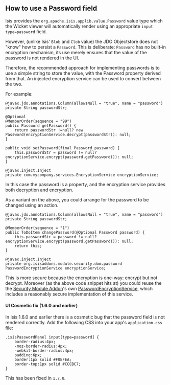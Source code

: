 How to use a Password field
--------------------

[//]: # (content copied to _user-guide_xxx)

Isis provides the `org.apache.isis.applib.value.Password` value type which the Wicket viewer will automatically render
using an appropriate `input type=password` field.

However, (unlike Isis' `Blob` and `Clob` value) the JDO Objectstore does not "know" how to persist a `Password`.  This
is deliberate: `Password` has no built-in encryption mechanism, its use merely ensures that the value of the password
is not rendered in the UI.

Therefore, the recommended approach for implementing passwords is to use a simple string to store the value, with the
Password property derived from that.  An injected encryption service can be used to convert between the two.

For example:

    @javax.jdo.annotations.Column(allowsNull = "true", name = "password")
    private String passwordStr;

    @Optional
    @MemberOrder(sequence = "99")
    public Password getPassword() {
        return passwordStr !=null? new Password(encryptionService.decrypt(passwordStr)): null;
    }

    public void setPassword(final Password password) {
        this.passwordStr = password != null? encryptionService.encrypt(password.getPassword()): null;
    }

    @javax.inject.Inject
    private com.mycompany.services.EncryptionService encryptionService;

In this case the password is a property, and the encryption service provides both decryption and encryption.

As a variant on the above, you could arrange for the password to be changed using an action.

    @javax.jdo.annotations.Column(allowsNull = "true", name = "password")
    private String passwordStr;
    
    @MemberOrder(sequence = "1")
    public ToDoItem changePassword(@Optional Password password) {
        this.passwordStr = password != null? encryptionService.encrypt(password.getPassword()): null;
        return this;
    }
    
    @javax.inject.Inject
    private org.isisaddons.module.security.dom.password PasswordEncryptionService encryptionService;
    

This is more secure because the encryption is one-way: encrypt but not decrypt.  Moreover (as the above code snippet 
hits at) you could reuse the the [Security Module Addon](https://github.com/isisaddons/isis-module-security)'s own
[PasswordEncryptionService](https://github.com/isisaddons/isis-module-security/tree/917f1933f978643cd319a35d1be0dd7333e88f76/dom/src/main/java/org/isisaddons/module/security/dom/password), which
includes a reasonably secure implementation of this service.


#### UI Cosmetic fix (1.6.0 and earlier)

In Isis 1.6.0 and earlier there is a cosmetic bug that the password field is not rendered correctly.  Add the following
CSS into your app's `application.css` file:
    
    .isisPasswordPanel input[type=password] {
        border-radius:4px;
        -moz-border-radius:4px;
        -webkit-border-radius:4px;
        padding:6px;
        border:1px solid #F0EFEA;
        border-top:1px solid #CCCBC7;
    }

This has been fixed in `1.7.0`.